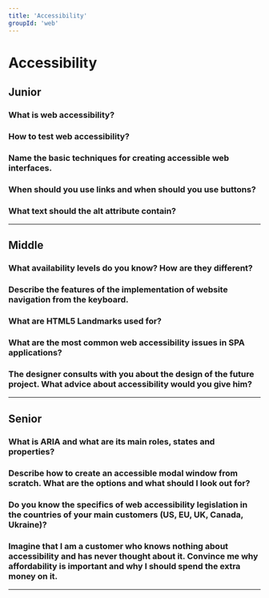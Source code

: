 ```yaml
---
title: 'Accessibility'
groupId: 'web'
---
```


# Accessibility

## Junior

### What is web accessibility?
### How to test web accessibility?
### Name the basic techniques for creating accessible web interfaces.
### When should you use links and when should you use buttons?
### What text should the alt attribute contain?

---

## Middle

### What availability levels do you know? How are they different?
### Describe the features of the implementation of website navigation from the keyboard.
### What are HTML5 Landmarks used for?
### What are the most common web accessibility issues in SPA applications?
### The designer consults with you about the design of the future project. What advice about accessibility would you give him?

---

## Senior

### What is ARIA and what are its main roles, states and properties?
### Describe how to create an accessible modal window from scratch. What are the options and what should I look out for?
### Do you know the specifics of web accessibility legislation in the countries of your main customers (US, EU, UK, Canada, Ukraine)?
### Imagine that I am a customer who knows nothing about accessibility and has never thought about it. Convince me why affordability is important and why I should spend the extra money on it.

---